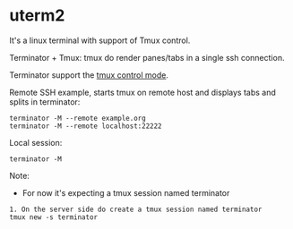 # uterm2

It's a linux terminal with support of Tmux control. 

Terminator + Tmux:  tmux do render panes/tabs in a single ssh connection. 

Terminator support the [tmux control mode](http://man7.org/linux/man-pages/man1/tmux.1.html#CONTROL_MODE).

Remote SSH example, starts tmux on remote host and displays tabs and splits in terminator:
```
terminator -M --remote example.org
terminator -M --remote localhost:22222
```

Local session:
```
terminator -M
```

Note:
* For now it's expecting a tmux session named terminator
```
1. On the server side do create a tmux session named terminator
tmux new -s terminator
```
